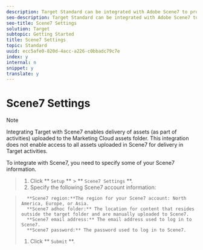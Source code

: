 ```yaml
---
description: Target Standard can be integrated with Adobe Scene7 to provide Digital Asset Management (DAM) in the Content Library.
seo-description: Target Standard can be integrated with Adobe Scene7 to provide Digital Asset Management (DAM) in the Content Library.
seo-title: Scene7 Settings
solution: Target
subtopic: Getting Started
title: Scene7 Settings
topic: Standard
uuid: ecc5afe0-820d-4acc-a226-c0bbadc79c7e
index: y
internal: n
snippet: y
translate: y
---
```


# Scene7 Settings


>[!NOTE]
>
>Integrating Target with Scene7 enables delivery of assets (as part of activities) uploaded to the Marketing Cloud assets folder. This integration does not enable access to all assets uploaded in Scene7 for delivery in Target activities.


To integrate with Scene7, you need to specify some of your Scene7 information.

>1. Click ** `Setup` ** > ** `Scene7 Settings` **.
>1. Specify the following Scene7 account information:

>       **Scene7 region:**The region for your Scene7 account: North America, Europe, or Asia. 
>       **Scene7 adhoc folder:** The location for content that resides outside the target folder and are manually uploaded to Scene7. 
>       **Scene7 email address:** The email address used to log in to Scene7. 
>       **Scene7 password:** The password used to log in to Scene7. 
>1. Click ** `Submit` **.
